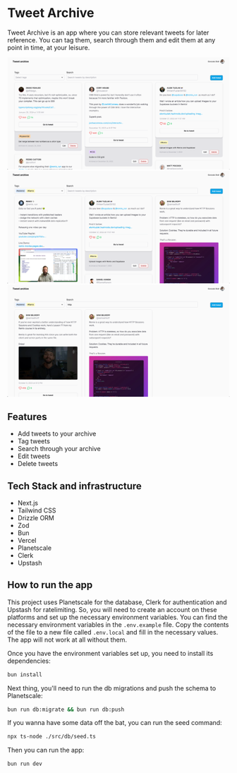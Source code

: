 # Tweet Archive

Tweet Archive is an app where you can store relevant tweets for later reference. You can tag them, search through them
and edit them at any point in time, at your leisure.

<img src="__images/screenshot1.png" alt="Tweet archive screeenshot" />
<img src="__images/screenshot2.png" alt="Tweet archive screeenshot with tags applied" />
<img src="__images/screenshot3.png" alt="Tweet archive screeenshot with tags and search applied" />

## Features

- Add tweets to your archive
- Tag tweets
- Search through your archive
- Edit tweets
- Delete tweets

## Tech Stack and infrastructure

- Next.js
- Tailwind CSS
- Drizzle ORM
- Zod
- Bun
- Vercel
- Planetscale
- Clerk
- Upstash

## How to run the app

This project uses Planetscale for the database, Clerk for authentication and Upstash for ratelimiting. So, you will need
to create an account on these platforms and set up the necessary environment variables. You can find the necessary
environment variables in the `.env.example` file. Copy the contents of the file to a new file called `.env.local` and
fill in the necessary values. The app will not work at all without them.

Once you have the environment variables set up, you need to install its dependencies:

```bash
bun install
```

Next thing, you'll need to run the db migrations and push the schema to Planetscale:

```bash
bun run db:migrate && bun run db:push
```

If you wanna have some data off the bat, you can run the seed command:

```bash
npx ts-node ./src/db/seed.ts
```

Then you can run the app:

```bash
bun run dev
```
